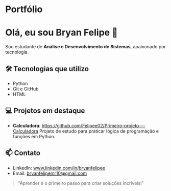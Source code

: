 # Portfólio

# Olá, eu sou Bryan Felipe 👋

Sou estudante de **Análise e Desenvolvimento de Sistemas**, apaixonado por tecnologia.

## 🛠 Tecnologias que utilizo
- Python
- Git e GitHub
- HTML

## 💻 Projetos em destaque
- **Calculadora**: https://github.com/Felipee02/Primeiro-projeto---Calculadora
  Projeto de estudo para praticar lógica de programação e funções em Python.

## 📫 Contato
- LinkedIn: www.linkedin.com/in/bryanfelipee  
- Email: bryanfelipemr10@gmail.com

> "Aprender é o primeiro passo para criar soluções incríveis!"
